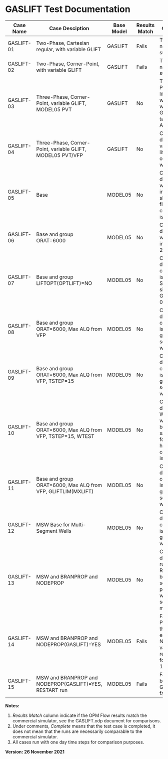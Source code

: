 # GASLIFT Test Documentation

Case Name | Case Desciption                                               | Base Model | Results<br />Match | Comments |
--------- | -----------------------------                                 | ---------- | ------- | ------------------------------------- |
GASLIFT-01| Two-Phase, Cartesian regular, with variable GLIFT             | GASLIFT    | Fails  | Two-Phase not supported.
GASLIFT-02| Two-Phase, Corner-Point, with variable GLIFT                  | GASLIFT    | Fails  | Two-Phase not supported.
GASLIFT-03| Three-Phase, Corner-Point, variable GLIFT, MODEL05 PVT        | GASLIFT    | No     | Three-Phase. Gas lift not working when only GOR in VFP table (no ALQ)?
GASLIFT-04| Three-Phase, Corner-Point, variable GLIFT, MODEL05 PVT/VFP    | GASLIFT    | No     | Completely different, various gas lift optimization warnings. 
GASLIFT-05| Base                                                          | MODEL05    | No     | Completely different, wells shut-in that should be flowing, convergence issues.
GASLIFT-06| Base and group ORAT=6000                                      | MODEL05    | No     | Completely different, all wells shut-in except C-2H.  
GASLIFT-07| Base and group LIFTOPT(OPTLIFT)=NO                            | MODEL05    | No     | Completely different, convergence issues, Should be similar to GASLIFT-05.
GASLIFT-08| Base and group ORAT=6000, Max ALQ from VFP                    | MODEL05    | No     | Completely different, convergence issues, no gas lift on several wells.  
GASLIFT-09| Base and group ORAT=6000, Max ALQ from VFP, TSTEP=15          | MODEL05    | No     | Completely different, convergence issues, no gas lift on several wells.
GASLIFT-10| Base and group ORAT=6000, Max ALQ from VFP, TSTEP=15, WTEST   | MODEL05    | No     | Completely different, WTEST works may be use the same logic for wells that have convergence issues.
GASLIFT-11| Base and group ORAT=6000, Max ALQ from VFP, GLIFTLIM(MXLIFT)  | MODEL05    | No     | Completely different, convergence issues, no gas lift on several wells. 
GASLIFT-12| MSW Base for Multi-Segment Wells                              | MODEL05    | No     | Completely different, convergence issues, no gas lift any well. 
GASLIFT-13| MSW and BRANPROP and NODEPROP                                 | MODEL05    | No     | Completely different, runs with Robust bhp(thp) not solved precisely for well C-2H series of messages
GASLIFT-14| MSW and BRANPROP and NODEPROP(GASLIFT)=YES                    | MODEL05    | Fails  | Fails with Program threw an exception: No ALQ value registered for well: F-1H.
GASLIFT-15| MSW and BRANPROP and NODEPROP(GASLIFT)=YES, RESTART run       | MODEL05    | Fails  | Fails because GASLIFT-14 fails.
           
**Notes:** 

1.   _Results Match_ column indicate if the OPM Flow results match the commercial simulator, see the GASLIFT.odp document for comparisons.
2.   Under comments, _Complete_ means that the test case is completed, it does not mean that the runs are necessarily comparable to the commercial simulator.
3.   All cases run with one day time steps for comparison purposes.

**Version: 26 November 2021**
